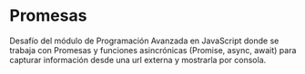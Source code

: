 # Promesas
Desafío del módulo de Programación Avanzada en JavaScript donde se trabaja con Promesas y funciones asincrónicas (Promise, async, await) para capturar información desde una url externa y mostrarla por consola.
